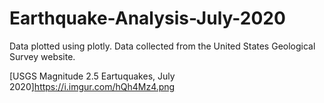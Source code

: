 # Earthquake-Analysis-July-2020

Data plotted using plotly. Data collected from the United States Geological Survey website.

[USGS Magnitude 2.5 Eartuquakes, July 2020]https://i.imgur.com/hQh4Mz4.png
